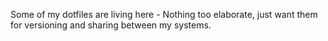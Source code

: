 Some of my dotfiles are living here - Nothing too elaborate, just want them for versioning and sharing between my systems.
